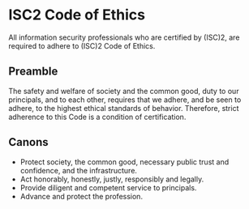 # ISC2 Code of Ethics
All information security professionals who are certified by (ISC)2, are 
required to adhere to (ISC)2 Code of Ethics.

## Preamble
The safety and welfare of society and the common good, duty to our 
principals, and to each other, requires that we adhere, and be seen to 
adhere, to the highest ethical standards of behavior. Therefore, strict 
adherence to this Code is a condition of certification.

## Canons
* Protect society, the common good, necessary public trust and 
confidence, and the infrastructure.
* Act honorably, honestly, justly, responsibly and legally.
* Provide diligent and competent service to principals.
* Advance and protect the profession.

